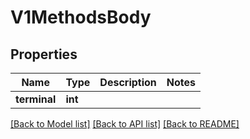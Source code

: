 # V1MethodsBody

## Properties
Name | Type | Description | Notes
------------ | ------------- | ------------- | -------------
**terminal** | **int** |  | 

[[Back to Model list]](../../README.md#documentation-for-models) [[Back to API list]](../../README.md#documentation-for-api-endpoints) [[Back to README]](../../README.md)

